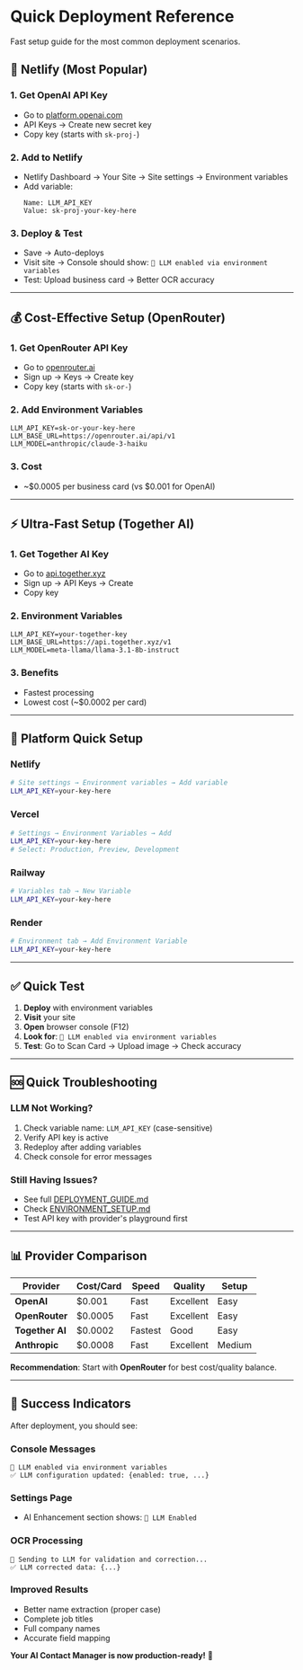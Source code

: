 # Quick Deployment Reference

Fast setup guide for the most common deployment scenarios.

## 🚀 Netlify (Most Popular)

### 1. Get OpenAI API Key
- Go to [platform.openai.com](https://platform.openai.com)
- API Keys → Create new secret key
- Copy key (starts with `sk-proj-`)

### 2. Add to Netlify
- Netlify Dashboard → Your Site → Site settings → Environment variables
- Add variable:
  ```
  Name: LLM_API_KEY
  Value: sk-proj-your-key-here
  ```

### 3. Deploy & Test
- Save → Auto-deploys
- Visit site → Console should show: `🤖 LLM enabled via environment variables`
- Test: Upload business card → Better OCR accuracy

---

## 💰 Cost-Effective Setup (OpenRouter)

### 1. Get OpenRouter API Key
- Go to [openrouter.ai](https://openrouter.ai)
- Sign up → Keys → Create key
- Copy key (starts with `sk-or-`)

### 2. Add Environment Variables
```
LLM_API_KEY=sk-or-your-key-here
LLM_BASE_URL=https://openrouter.ai/api/v1
LLM_MODEL=anthropic/claude-3-haiku
```

### 3. Cost
- ~$0.0005 per business card (vs $0.001 for OpenAI)

---

## ⚡ Ultra-Fast Setup (Together AI)

### 1. Get Together AI Key
- Go to [api.together.xyz](https://api.together.xyz)
- Sign up → API Keys → Create
- Copy key

### 2. Environment Variables
```
LLM_API_KEY=your-together-key
LLM_BASE_URL=https://api.together.xyz/v1
LLM_MODEL=meta-llama/llama-3.1-8b-instruct
```

### 3. Benefits
- Fastest processing
- Lowest cost (~$0.0002 per card)

---

## 🔧 Platform Quick Setup

### Netlify
```bash
# Site settings → Environment variables → Add variable
LLM_API_KEY=your-key-here
```

### Vercel
```bash
# Settings → Environment Variables → Add
LLM_API_KEY=your-key-here
# Select: Production, Preview, Development
```

### Railway
```bash
# Variables tab → New Variable
LLM_API_KEY=your-key-here
```

### Render
```bash
# Environment tab → Add Environment Variable
LLM_API_KEY=your-key-here
```

---

## ✅ Quick Test

1. **Deploy** with environment variables
2. **Visit** your site
3. **Open** browser console (F12)
4. **Look for**: `🤖 LLM enabled via environment variables`
5. **Test**: Go to Scan Card → Upload image → Check accuracy

---

## 🆘 Quick Troubleshooting

### LLM Not Working?
1. Check variable name: `LLM_API_KEY` (case-sensitive)
2. Verify API key is active
3. Redeploy after adding variables
4. Check console for error messages

### Still Having Issues?
- See full [DEPLOYMENT_GUIDE.md](DEPLOYMENT_GUIDE.md)
- Check [ENVIRONMENT_SETUP.md](ENVIRONMENT_SETUP.md)
- Test API key with provider's playground first

---

## 📊 Provider Comparison

| Provider | Cost/Card | Speed | Quality | Setup |
|----------|-----------|-------|---------|-------|
| **OpenAI** | $0.001 | Fast | Excellent | Easy |
| **OpenRouter** | $0.0005 | Fast | Excellent | Easy |
| **Together AI** | $0.0002 | Fastest | Good | Easy |
| **Anthropic** | $0.0008 | Fast | Excellent | Medium |

**Recommendation**: Start with **OpenRouter** for best cost/quality balance.

---

## 🎯 Success Indicators

After deployment, you should see:

### Console Messages
```
🤖 LLM enabled via environment variables
✅ LLM configuration updated: {enabled: true, ...}
```

### Settings Page
- AI Enhancement section shows: `🤖 LLM Enabled`

### OCR Processing
```
🤖 Sending to LLM for validation and correction...
✅ LLM corrected data: {...}
```

### Improved Results
- Better name extraction (proper case)
- Complete job titles
- Full company names
- Accurate field mapping

**Your AI Contact Manager is now production-ready!** 🚀
